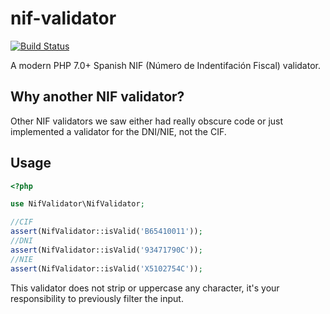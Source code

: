 # nif-validator

[![Build Status](https://api.travis-ci.org/ulabox/nif-validator.png?branch=master)](http://travis-ci.org/ulabox/nif-validator)

A modern PHP 7.0+ Spanish NIF (Número de Indentifación Fiscal) validator.

## Why another NIF validator? 

Other NIF validators we saw either had really obscure code or just implemented a validator for the DNI/NIE, not the CIF. 

## Usage


```php
<?php

use NifValidator\NifValidator;

//CIF
assert(NifValidator::isValid('B65410011'));
//DNI
assert(NifValidator::isValid('93471790C'));
//NIE
assert(NifValidator::isValid('X5102754C'));

```

This validator does not strip or uppercase any character, it's your responsibility to previously filter the input.